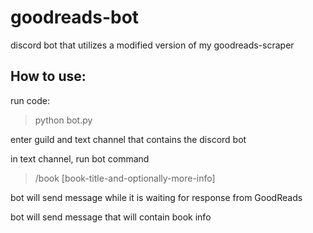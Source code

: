 # goodreads-bot

discord bot that utilizes a modified version of my goodreads-scraper

## How to use: 
run code:
> python bot.py

enter guild and text channel that contains the discord bot 

in text channel, run bot command

> /book [book-title-and-optionally-more-info]

bot will send message while it is waiting for response from GoodReads

bot will send message that will contain book info
